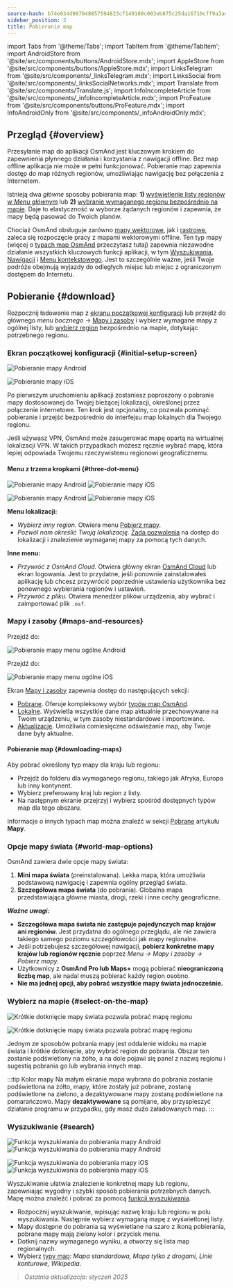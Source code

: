 ```yaml
---
source-hash: b74e034d907048857594823cf149189c003eb875c25da16719cff9a3addc6202
sidebar_position: 2
title: Pobieranie map
---
```

import Tabs from '@theme/Tabs';
import TabItem from '@theme/TabItem';
import AndroidStore from '@site/src/components/buttons/AndroidStore.mdx';
import AppleStore from '@site/src/components/buttons/AppleStore.mdx';
import LinksTelegram from '@site/src/components/_linksTelegram.mdx';
import LinksSocial from '@site/src/components/_linksSocialNetworks.mdx';
import Translate from '@site/src/components/Translate.js';
import InfoIncompleteArticle from '@site/src/components/_infoIncompleteArticle.mdx';
import ProFeature from '@site/src/components/buttons/ProFeature.mdx';
import InfoAndroidOnly from '@site/src/components/_infoAndroidOnly.mdx';

## Przegląd {#overview}

Przesyłanie map do aplikacji OsmAnd jest kluczowym krokiem do zapewnienia płynnego działania i korzystania z nawigacji offline. Bez map offline aplikacja nie może w pełni funkcjonować. Pobieranie map zapewnia dostęp do map różnych regionów, umożliwiając nawigację bez połączenia z Internetem.

Istnieją dwa *główne* sposoby pobierania map: **1)** [wyświetlenie listy regionów w *Menu głównym*](#maps-and-resources) lub **2)** [wybranie wymaganego regionu bezpośrednio na mapie](#select-on-the-map). Daje to elastyczność w wyborze żądanych regionów i zapewnia, że mapy będą pasować do Twoich planów.

Chociaż OsmAnd obsługuje zarówno [mapy wektorowe](../map/vector-maps.md), jak i [rastrowe](../map/raster-maps.md), zaleca się rozpoczęcie pracy z mapami wektorowymi offline. Ten typ mapy (więcej o [typach map OsmAnd](../personal/maps-resources.md#map-types) przeczytasz tutaj) zapewnia niezawodne działanie wszystkich kluczowych funkcji aplikacji, w tym [Wyszukiwania](../search/index.md), [Nawigacji](../navigation/index.md) i [Menu kontekstowego](../map/map-context-menu.md). Jest to szczególnie ważne, jeśli Twoje podróże obejmują wyjazdy do odległych miejsc lub miejsc z ograniczonym dostępem do Internetu.

## Pobieranie {#download}

Rozpocznij ładowanie map z [ekranu początkowej konfiguracji](#initial-setup-screen) lub przejdź do głównego *menu bocznego* *→* [Mapy i zasoby](#maps-and-resources) i wybierz wymagane mapy z ogólnej listy, lub [wybierz region](#select-on-the-map) bezpośrednio na mapie, dotykając potrzebnego regionu.

### Ekran początkowej konfiguracji {#initial-setup-screen}

<Tabs groupId="operating-systems" queryString="current-os">

<TabItem value="android" label="Android">

![Pobieranie mapy Android](@site/static/img/steps/start_screen_first_screen_andr.png)

</TabItem>

<TabItem value="ios" label="iOS">

![Pobieranie mapy iOS](@site/static/img/steps/start_screen_first_screen_ios.png)

</TabItem>

</Tabs>

Po pierwszym uruchomieniu aplikacji zostaniesz poproszony o pobranie mapy dostosowanej do Twojej bieżącej lokalizacji, określonej przez połączenie internetowe. Ten krok jest opcjonalny, co pozwala pominąć pobieranie i przejść bezpośrednio do interfejsu map lokalnych dla Twojego regionu.

Jeśli używasz VPN, OsmAnd może zasugerować mapę opartą na wirtualnej lokalizacji VPN. W takich przypadkach możesz ręcznie wybrać mapę, która lepiej odpowiada Twojemu rzeczywistemu regionowi geograficznemu.

#### Menu z trzema kropkami {#three-dot-menu}

<Tabs groupId="operating-systems" queryString="current-os">

<TabItem value="android" label="Android">

![Pobieranie mapy Android](@site/static/img/steps/start_screen_first_screen_location_andr.png) ![Pobieranie mapy iOS](@site/static/img/steps/start_screen_first_screen_other_andr.png)

</TabItem>

<TabItem value="ios" label="iOS">

![Pobieranie mapy Android](@site/static/img/steps/start_screen_first_screen_location_ios.png) ![Pobieranie mapy iOS](@site/static/img/steps/start_screen_first_screen_other_ios.png)

</TabItem>

</Tabs>

**Menu lokalizacji:**

- *Wybierz inny region.* Otwiera menu [Pobierz mapy](#maps-and-resources).
- *Pozwól nam określić Twoją lokalizację.* [Żąda pozwolenia](../start-with/first-steps.md#permission-to-access-the-location) na dostęp do lokalizacji i znalezienie wymaganej mapy za pomocą tych danych.

**Inne menu:**

- *Przywróć z OsmAnd Cloud.* Otwiera główny ekran [OsmAnd Cloud](../personal/osmand-cloud.md) lub ekran logowania. Jest to przydatne, jeśli ponownie zainstalowałeś aplikację lub chcesz przywrócić poprzednie ustawienia użytkownika bez ponownego wybierania regionów i ustawień.
- *Przywróć z pliku.* Otwiera menedżer plików urządzenia, aby wybrać i zaimportować plik `.osf`.

### Mapy i zasoby {#maps-and-resources}

<Tabs groupId="operating-systems" queryString="current-os">

<TabItem value="android" label="Android">

Przejdź do: *<Translate android="true" ids="shared_string_menu,maps_and_resources,downloads"/>*

![Pobieranie mapy menu ogólne Android](@site/static/img/personal/maps/download_menu_andr.png)

</TabItem>

<TabItem value="ios" label="iOS">

Przejdź do: *<Translate ios="true" ids="shared_string_menu,res_mapsres"/>*

![Pobieranie mapy menu ogólne iOS](@site/static/img/personal/maps/download_menu_ios.png)

</TabItem>

</Tabs>

Ekran [Mapy i zasoby](../personal/maps-resources.md) zapewnia dostęp do następujących sekcji:

- [Pobrane](../personal/maps-resources.md#downloads). Oferuje kompleksowy wybór [typów map OsmAnd](../personal/maps-resources.md#map-types).
- [Lokalne](../personal/maps-resources.md#local). Wyświetla wszystkie dane map aktualnie przechowywane na Twoim urządzeniu, w tym zasoby niestandardowe i importowane.
- [Aktualizacje](../personal/maps-resources.md#updates). Umożliwia comiesięczne odświeżanie map, aby Twoje dane były aktualne.

#### Pobieranie map {#downloading-maps}

Aby pobrać określony typ mapy dla kraju lub regionu:

- Przejdź do folderu dla wymaganego regionu, takiego jak Afryka, Europa lub inny kontynent.
- Wybierz preferowany kraj lub region z listy.
- Na następnym ekranie przejrzyj i wybierz spośród dostępnych typów map dla tego obszaru.

Informacje o innych typach map można znaleźć w sekcji [Pobrane](../personal/maps-resources.md#downloads) artykułu **Mapy**.

### Opcje mapy świata {#world-map-options}

OsmAnd zawiera dwie opcje mapy świata:

1. **Mini mapa świata** (preinstalowana). Lekka mapa, która umożliwia podstawową nawigację i zapewnia ogólny przegląd świata.
2. **Szczegółowa mapa świata** (do pobrania). Globalna mapa przedstawiająca główne miasta, drogi, rzeki i inne cechy geograficzne.

***Ważne uwagi:***

- **Szczegółowa mapa świata nie zastępuje pojedynczych map krajów ani regionów.** Jest przydatna do ogólnego przeglądu, ale nie zawiera takiego samego poziomu szczegółowości jak mapy regionalne.
- Jeśli potrzebujesz szczegółowej nawigacji, **pobierz konkretne mapy krajów lub regionów ręcznie** poprzez *Menu → Mapy i zasoby → Pobierz mapy.*
- Użytkownicy z **OsmAnd Pro lub Maps+** mogą pobierać **nieograniczoną liczbę map**, ale nadal muszą pobierać każdy region osobno.
- **Nie ma jednej opcji, aby pobrać wszystkie mapy świata jednocześnie.**

### Wybierz na mapie {#select-on-the-map}

<Tabs groupId="operating-systems" queryString="current-os">

<TabItem value="android" label="Android">

![Krótkie dotknięcie mapy świata pozwala pobrać mapę regionu](@site/static/img/map/download_region_map_via_worldmap.png)

</TabItem>

<TabItem value="ios" label="iOS">

![Krótkie dotknięcie mapy świata pozwala pobrać mapę regionu](@site/static/img/settings/download_region_map_via_worldmap_ios.png)

</TabItem>

</Tabs>

Jednym ze sposobów pobrania mapy jest oddalenie widoku na mapie świata i krótkie dotknięcie, aby wybrać region do pobrania. Obszar ten zostanie podświetlony na żółto, a na dole pojawi się panel z nazwą regionu i sugestią pobrania go lub wybrania innych map.

:::tip Kolor mapy
Na małym ekranie mapa wybrana do pobrania zostanie podświetlona na żółto, mapy, które zostały już pobrane, zostaną podświetlone na zielono, a dezaktywowane mapy zostaną podświetlone na pomarańczowo. Mapy **dezaktywowane** są pomijane, aby przyspieszyć działanie programu w przypadku, gdy masz dużo załadowanych map.
:::

### Wyszukiwanie {#search}

<Tabs groupId="operating-systems" queryString="current-os">

<TabItem value="android" label="Android">

![Funkcja wyszukiwania do pobierania mapy Android](@site/static/img/settings/search_download_map_3_andr.png) ![Funkcja wyszukiwania do pobierania mapy Android](@site/static/img/settings/search_download_map_4_andr.png)

</TabItem>

<TabItem value="ios" label="iOS">

![Funkcja wyszukiwania do pobierania mapy iOS](@site/static/img/settings/search_download_map_1_ios.png) ![Funkcja wyszukiwania do pobierania mapy iOS](@site/static/img/settings/search_download_map_2_ios.png)

</TabItem>

</Tabs>

Wyszukiwanie ułatwia znalezienie konkretnej mapy lub regionu, zapewniając wygodny i szybki sposób pobierania potrzebnych danych. Mapę można znaleźć i pobrać za pomocą [funkcji wyszukiwania](../search/index.md).

- Rozpocznij wyszukiwanie, wpisując nazwę kraju lub regionu w polu wyszukiwania. Następnie wybierz wymaganą mapę z wyświetlonej listy.
- Mapy dostępne do pobrania są wyświetlane na szaro z ikoną pobierania, pobrane mapy mają zielony kolor i przycisk menu.
- Dotknij nazwy wymaganego wyniku, a otworzy się lista map regionalnych.
- Wybierz [typy map](../personal/maps-resources.md#map-types): *Mapa standardowa, Mapa tylko z drogami, Linie konturowe, Wikipedia*.

> *Ostatnia aktualizacja: styczeń 2025*